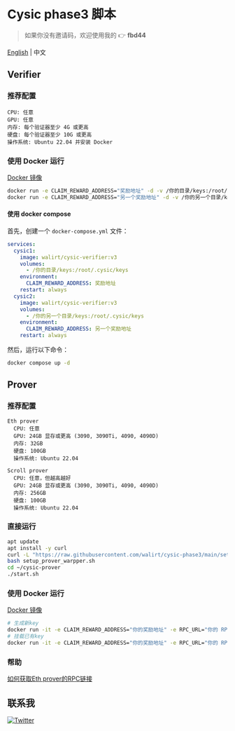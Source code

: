 # Cysic phase3 脚本
> 如果你没有邀请码，欢迎使用我的 👉 **fbd44**

[English](https://github.com/walirt/cysic-phase3/blob/main/README.md) | 中文

## Verifier

### 推荐配置
```text
CPU: 任意
GPU: 任意
内存: 每个验证器至少 4G 或更高
硬盘: 每个验证器至少 10G 或更高
操作系统: Ubuntu 22.04 并安装 Docker
```

### 使用 Docker 运行
[Docker 镜像](https://hub.docker.com/r/walirt/cysic-verifier)
```bash
docker run -e CLAIM_REWARD_ADDRESS="奖励地址" -d -v /你的目录/keys:/root/.cysic/keys --name cysic1 walirt/cysic-verifier:v3
docker run -e CLAIM_REWARD_ADDRESS="另一个奖励地址" -d -v /你的另一个目录/keys:/root/.cysic/keys --name cysic2 walirt/cysic-verifier:v3
```

#### 使用 docker compose
首先，创建一个 `docker-compose.yml` 文件：
```yaml
services:
  cysic1:
    image: walirt/cysic-verifier:v3
    volumes:
      - /你的目录/keys:/root/.cysic/keys
    environment:
      CLAIM_REWARD_ADDRESS: 奖励地址
    restart: always
  cysic2:
    image: walirt/cysic-verifier:v3
    volumes:
      - /你的另一个目录/keys:/root/.cysic/keys
    environment:
      CLAIM_REWARD_ADDRESS: 另一个奖励地址
    restart: always
```

然后，运行以下命令：
```bash
docker compose up -d
```

## Prover

### 推荐配置
```text
Eth prover
  CPU: 任意
  GPU: 24GB 显存或更高 (3090, 3090Ti, 4090, 4090D)
  内存: 32GB
  硬盘: 100GB
  操作系统: Ubuntu 22.04

Scroll prover
  CPU: 任意，但越高越好
  GPU: 24GB 显存或更高 (3090, 3090Ti, 4090, 4090D)
  内存: 256GB
  硬盘: 100GB
  操作系统: Ubuntu 22.04
```

### 直接运行
```bash
apt update 
apt install -y curl
curl -L "https://raw.githubusercontent.com/walirt/cysic-phase3/main/setup_prover_warpper.sh" -o setup_prover_warpper.sh
bash setup_prover_warpper.sh
cd ~/cysic-prover
./start.sh
```

### 使用 Docker 运行
[Docker 镜像](https://hub.docker.com/r/walirt/cysic-verifier)
```bash
# 生成新key
docker run -it -e CLAIM_REWARD_ADDRESS="你的奖励地址" -e RPC_URL="你的 RPC URL" -d --name cysic1 cysic-prover:v3
# 挂载已有key
docker run -it -e CLAIM_REWARD_ADDRESS="你的奖励地址" -e RPC_URL="你的 RPC URL" -d -v /你的目录/keys:/root/cysic-prover/~/.cysic/assets --name cysic1 cysic-prover:v3
```

### 帮助
[如何获取Eth prover的RPC链接](https://docs.cysic.xyz/tutorial-docs/how-to-run-a-prover-node#get-free-rpc-endpoint-used-by-eth-proof)

## 联系我
[![Twitter](https://img.shields.io/twitter/url/https/twitter.com/walirttt.svg?style=social&label=Follow%20%40walirttt)](https://twitter.com/walirttt)
